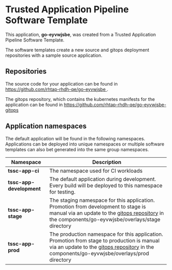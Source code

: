 # Trusted Application Pipeline Software Template

This application, **go-eyvwjsbe**, was created from a Trusted Application Pipeline Software Template.

The software templates create a new source and gitops deployment repositories with a sample source application. 

## Repositories

The source code for your application can be found in [https://github.com/rhtap-rhdh-qe/go-eyvwjsbe ](https://github.com/rhtap-rhdh-qe/go-eyvwjsbe ).
 
The gitops repository, which contains the kubernetes manifests for the application can be found in 
[https://github.com/rhtap-rhdh-qe/go-eyvwjsbe-gitops ](https://github.com/rhtap-rhdh-qe/go-eyvwjsbe-gitops ) 

## Application namespaces 

The default application will be found in the following namespaces. Applications can be deployed into unique namespaces or multiple software templates can also bet generated into the same group namespaces.  

|  Namespace   |  Description   |  
| -------- | -------- |
| **tssc-app-ci** | The namespace used for CI workloads |
| **tssc-app-development** | The default application during development. Every build will be deployed to this namespace for testing. |
| **tssc-app-stage** | The staging namespace for this application. Promotion from development to stage is manual via an update to the [gitops repository](https://github.com/rhtap-rhdh-qe/go-eyvwjsbe-gitops ) in the components/go-eyvwjsbe/overlays/stage directory |
| **tssc-app-prod** | The production namespace for this application. Promotion from stage to production is manual via an update to the [gitops repository](https://github.com/rhtap-rhdh-qe/go-eyvwjsbe-gitops ) in the components/go-eyvwjsbe/overlays/prod directory |